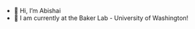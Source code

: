 - 👋 Hi, I’m Abishai
- 👀 I am currently at the Baker Lab - University of Washington!

<!---
abinezer/abinezer is a ✨ special ✨ repository because its `README.md` (this file) appears on your GitHub profile.
You can click the Preview link to take a look at your changes.
--->
